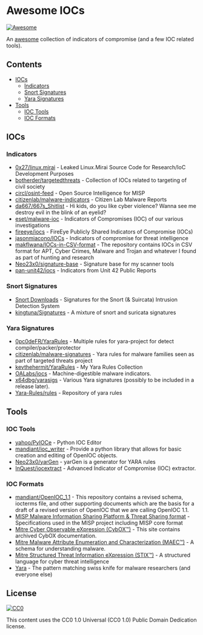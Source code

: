 # Awesome IOCs

[![Awesome](https://cdn.rawgit.com/sindresorhus/awesome/d7305f38d29fed78fa85652e3a63e154dd8e8829/media/badge.svg)](https://github.com/sindresorhus/awesome)

An [awesome](https://github.com/sindresorhus/awesome) collection of indicators of compromise (and a few IOC related tools).

## Contents

- [IOCs](https://github.com/sroberts/awesome-iocs#iocs)
  - [Indicators](https://github.com/sroberts/awesome-iocs#indicators)
  - [Snort Signatures](https://github.com/sroberts/awesome-iocs#snort-signatures)
  - [Yara Signatures](https://github.com/sroberts/awesome-iocs#yara-signatures)
- [Tools](https://github.com/sroberts/awesome-iocs#tools)
  - [IOC Tools](https://github.com/sroberts/awesome-iocs#ioc-tools)
  - [IOC Formats](https://github.com/sroberts/awesome-iocs#ioc-formats)

## IOCs

### Indicators

- [0x27/linux.mirai](https://github.com/0x27/linux.mirai) - Leaked Linux.Mirai Source Code for Research/IoC Development Purposes
- [botherder/targetedthreats](https://github.com/botherder/targetedthreats) - Collection of IOCs related to targeting of civil society
- [circl/osint-feed](https://www.circl.lu/doc/misp/feed-osint/) - Open Source Intelligence for MISP
- [citizenlab/malware-indicators](https://github.com/citizenlab/malware-indicators) - Citizen Lab Malware Reports
- [da667/667s_Shitlist](https://github.com/da667/667s_Shitlist) - Hi kids, do you like cyber violence? Wanna see me destroy evil in the blink of an eyelid?
- [eset/malware-ioc](https://github.com/eset/malware-ioc) - Indicators of Compromises (IOC) of our various investigations
- [fireeye/iocs](https://github.com/fireeye/iocs) - FireEye Publicly Shared Indicators of Compromise (IOCs)
- [jasonmiacono/IOCs](https://github.com/jasonmiacono/IOCs) - Indicators of compromise for threat intelligence
- [makflwana/IOCs-in-CSV-format](https://github.com/makflwana/IOCs-in-CSV-format) - The repository contains IOCs in CSV format for APT, Cyber Crimes, Malware and Trojan and whatever I found as part of hunting and research
- [Neo23x0/signature-base](https://github.com/Neo23x0/signature-base) - Signature base for my scanner tools
- [pan-unit42/iocs](https://github.com/pan-unit42/iocs) - Indicators from Unit 42 Public Reports

### Snort Signatures

- [Snort Downloads](https://www.snort.org/downloads) - Signatures for the Snort (& Suircata) Intrusion Detection System
- [kingtuna/Signatures](https://github.com/kingtuna/Signatures) - A mixture of snort and suricata signatures

### Yara Signatures

- [0pc0deFR/YaraRules](https://github.com/0pc0deFR/YaraRules) - Multiple rules for yara-project for detect compiler/packer/protector
- [citizenlab/malware-signatures](https://github.com/citizenlab/malware-signatures) - Yara rules for malware families seen as part of targeted threats project
- [kevthehermit/YaraRules](https://github.com/kevthehermit/YaraRules) - My Yara Rules Collection
- [OALabs/iocs](https://github.com/OALabs/iocs) - Machine-digestible malware indicators.
- [x64dbg/yarasigs](https://github.com/x64dbg/yarasigs) - Various Yara signatures (possibly to be included in a release later).
- [Yara-Rules/rules](https://github.com/Yara-Rules/rules) - Repository of yara rules

## Tools

### IOC Tools

- [yahoo/PyIOCe](https://github.com/yahoo/PyIOCe) - Python IOC Editor
- [mandiant/ioc_writer](https://github.com/mandiant/ioc_writer) - Provide a python library that allows for basic creation and editing of OpenIOC objects.
- [Neo23x0/yarGen](https://github.com/Neo23x0/yarGen) - yarGen is a generator for YARA rules
- [InQuest/iocextract](https://github.com/inquest/python-iocextract) - Advanced Indicator of Compromise (IOC) extractor.

### IOC Formats

- [mandiant/OpenIOC_1.1](https://github.com/mandiant/OpenIOC_1.1) - This repository contains a revised schema, iocterms file, and other supporting documents which are the basis for a draft of a revised version of OpenIOC that we are calling OpenIOC 1.1.
- [MISP Malware Information Sharing Platform & Threat Sharing format](https://github.com/MISP/misp-rfc) - Specifications used in the MISP project including MISP core format
- [Mitre Cyber Observable eXpression (CybOX™)](https://cyboxproject.github.io/) - This site contains archived CybOX documentation.
- [Mitre Malware Attribute Enumeration and Characterization (MAEC™)](https://maecproject.github.io/) - A schema for understanding malware.
- [Mitre Structured Threat Information eXpression (STIX™)](https://stixproject.github.io/) - A structured language for cyber threat intelligence
- [Yara](https://virustotal.github.io/yara/) - The pattern matching swiss knife for malware researchers (and everyone else)

## License

[![CC0](https://licensebuttons.net/p/zero/1.0/80x15.svg)](http://creativecommons.org/publicdomain/zero/1.0/)

This content uses the CC0 1.0 Universal (CC0 1.0)
Public Domain Dedication license.
